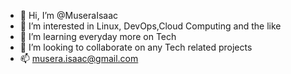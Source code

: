 - 👋 Hi, I’m @MuseraIsaac
- 👀 I’m interested in Linux, DevOps,Cloud Computing and the like
- 🌱 I’m learning everyday more on Tech
- 💞️ I’m looking to collaborate on any Tech related projects
- 📫 musera.isaac@gmail.com

<!---
MuseraIsaac/MuseraIsaac is a ✨ special ✨ repository because its `README.md` (this file) appears on your GitHub profile.
You can click the Preview link to take a look at your changes.
--->
